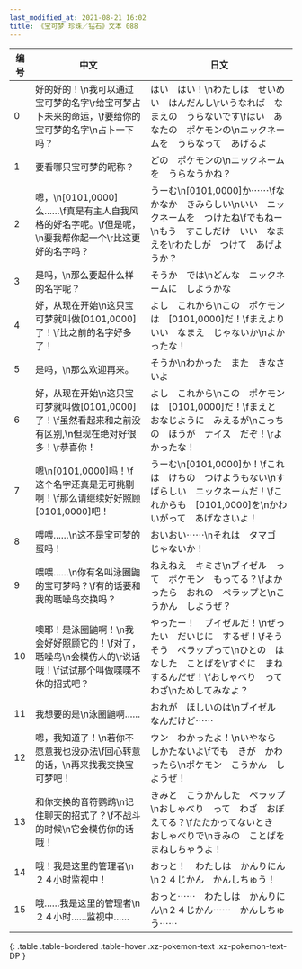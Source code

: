 ```yaml
---
last_modified_at: 2021-08-21 16:02
title: 《宝可梦 珍珠／钻石》文本 088
---
```

| 编号 | 中文 | 日文 |
| ---- | ---- | ---- |
| 0 | 好的好的！\n我可以通过宝可梦的名字\r给宝可梦占卜未来的命运，\f要给你的宝可梦的名字\n占卜一下吗？ | はい　はい！\nわたしは　せいめい　はんだんし\rいうなれば　なまえの　うらないです\fはい　あなたの　ポケモンの\nニックネームを　うらなって　あげるよ |
| 1 | 要看哪只宝可梦的昵称？ | どの　ポケモンの\nニックネームを　うらなうかね？ |
| 2 | 嗯，\n[0101,0000]么……\f真是有主人自我风格的好名字呢。\f但是呢，\n要我帮你起一个\r比这更好的名字吗？ | うーむ\n[0101,0000]か⋯⋯\fなかなか　きみらしい\nいい　ニックネームを　つけたね\fでもねー\nもう　すこしだけ　いい　なまえを\rわたしが　つけて　あげようか？ |
| 3 | 是吗，\n那么要起什么样的名字呢？ | そうか　では\nどんな　ニックネームに　しようかな |
| 4 | 好，从现在开始\n这只宝可梦就叫做[0101,0000]了！\f比之前的名字好多了！ | よし　これから\nこの　ポケモンは　[0101,0000]だ！\fまえより　いい　なまえ　じゃないか\nよかったな！ |
| 5 | 是吗，\n那么欢迎再来。 | そうか\nわかった　また　きなさいよ |
| 6 | 好，从现在开始\n这只宝可梦就叫做[0101,0000]了！\f虽然看起来和之前没有区别,\n但现在绝对好很多！\r恭喜你！ | よし　これから\nこの　ポケモンは　[0101,0000]だ！\fまえと　おなじように　みえるが\nこっちの　ほうが　ナイス　だぞ！\rよかったな！ |
| 7 | 嗯\n[0101,0000]吗！\f这个名字还真是无可挑剔啊！\f那么请继续好好照顾[0101,0000]吧！ | うーむ\n[0101,0000]か！\fこれは　けちの　つけようもない\nすばらしい　ニックネームだ！\fこれからも　[0101,0000]を\nかわいがって　あげなさいよ！ |
| 8 | 喂喂……\n这不是宝可梦的蛋吗！ | おいおい⋯⋯\nそれは　タマゴ　じゃないか！ |
| 9 | 喂喂……\n你有名叫泳圈鼬的宝可梦吗？\f有的话要和我的聒噪鸟交换吗？ | ねえねえ　キミさ\nブイゼル　って　ポケモン　もってる？\fよかったら　おれの　ぺラップと\nこうかん　しようぜ？ |
| 10 | 噢耶！是泳圈鼬啊！\n我会好好照顾它的！\f对了，聒噪鸟\n会模仿人的\r说话哦！\f试试那个叫做喋喋不休的招式吧？ | やったー！　ブイゼルだ！\nぜったい　だいじに　するぜ！\fそうそう　ぺラップって\nひとの　はなした　ことばを\rすぐに　まねするんだぜ！\fおしゃべり　って　わざ\nためしてみなよ？ |
| 11 | 我想要的是\n泳圈鼬啊…… | おれが　ほしいのは\nブイゼル　なんだけど⋯⋯ |
| 12 | 嗯，我知道了！\n若你不愿意我也没办法\f回心转意的话，\n再来找我交换宝可梦吧！ | ウン　わかったよ！\nいやなら　しかたないよ\fでも　きが　かわったら\nポケモン　こうかん　しようぜ！ |
| 13 | 和你交换的音符鹦鹉\n记住聊天的招式了？\f不战斗的时候\n它会模仿你的话哦！ | きみと　こうかんした　ぺラップ\nおしゃべり　って　わざ　おぼえてる？\fたたかってないとき　おしゃべりで\nきみの　ことばを　まねしちゃうよ！ |
| 14 | 哦！我是这里的管理者\n２４小时监视中！ | おっと！　わたしは　かんりにん\n２４じかん　かんしちゅう！ |
| 15 | 哦……我是这里的管理者\n２４小时……监视中…… | おっと⋯⋯　わたしは　かんりにん\n２４じかん⋯⋯　かんしちゅう⋯⋯ |
{: .table .table-bordered .table-hover .xz-pokemon-text .xz-pokemon-text-DP }